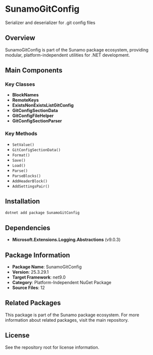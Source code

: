 # SunamoGitConfig

Serializer and deserializer for .git config files

## Overview

SunamoGitConfig is part of the Sunamo package ecosystem, providing modular, platform-independent utilities for .NET development.

## Main Components

### Key Classes

- **BlockNames**
- **RemoteKeys**
- **ExistsNonExistsListGitConfig**
- **GitConfigSectionData**
- **GitConfigFileHelper**
- **GitConfigSectionParser**

### Key Methods

- `SetValue()`
- `GitConfigSectionData()`
- `Format()`
- `Save()`
- `Load()`
- `Parse()`
- `ParseBlocks()`
- `AddHeaderBlock()`
- `AddSettingsPair()`

## Installation

```bash
dotnet add package SunamoGitConfig
```

## Dependencies

- **Microsoft.Extensions.Logging.Abstractions** (v9.0.3)

## Package Information

- **Package Name**: SunamoGitConfig
- **Version**: 25.3.29.1
- **Target Framework**: net9.0
- **Category**: Platform-Independent NuGet Package
- **Source Files**: 12

## Related Packages

This package is part of the Sunamo package ecosystem. For more information about related packages, visit the main repository.

## License

See the repository root for license information.
